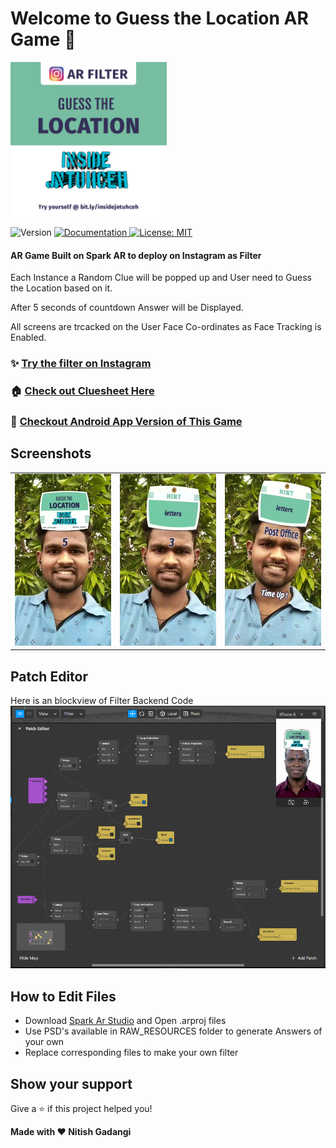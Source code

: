 <h1>Welcome to Guess the Location AR Game 👋</h1>
<img alt="LOGO" align="center" height="250" src="https://github.com/NitishGadangi/Guess-Location-Inside-Jntuh/blob/master/logo.jpg?raw=true" />
<p>
  <img alt="Version" src="https://img.shields.io/badge/version-1.0-blue.svg?cacheSeconds=2592000" />
  <a href="adsasd" target="_blank">
    <img alt="Documentation" src="https://img.shields.io/badge/documentation-yes-brightgreen.svg" />
  </a>
  <a href="#" target="_blank">
    <img alt="License: MIT" src="https://img.shields.io/badge/License-MIT-yellow.svg" />
  </a>
</p>

#### AR Game Built on Spark AR to deploy on Instagram as Filter
Each Instance a Random Clue will be popped up and User need to Guess the Location based on it.

After 5 seconds of countdown Answer will be Displayed.

All screens are trcacked on the User Face Co-ordinates as Face Tracking is Enabled.

### ✨ [Try the filter on Instagram](https://www.instagram.com/ar/787048095161541/)

### 🏠 [Check out Cluesheet Here](https://nitishgadangi.github.io/QR_Hunt/)

### 📱 [Checkout Android App Version of This Game](https://github.com/NitishGadangi/QR_Hunt)

## Screenshots
<table>
    <tr>
     <td><kbd><img src="./screenshots/one.jpeg"></kbd></td>
     <td><kbd><img src="./screenshots/two.jpeg"></kbd></td>
     <td><kbd><img src="./screenshots/three.jpeg"></kbd></td>
    </tr>
</table>

## Patch Editor
Here is an blockview of Filter Backend Code
![](https://github.com/NitishGadangi/Guess-Location-Inside-Jntuh/blob/master/patch_editor.PNG?raw=true)

## How to Edit Files

* Download [Spark Ar Studio](https://sparkar.facebook.com/ar-studio/) and Open .arproj files
* Use PSD's available in RAW_RESOURCES folder to generate Answers of your own
* Replace corresponding files to make your own filter

## Show your support

Give a ⭐️ if this project helped you!


 **Made with ❤ Nitish Gadangi**
